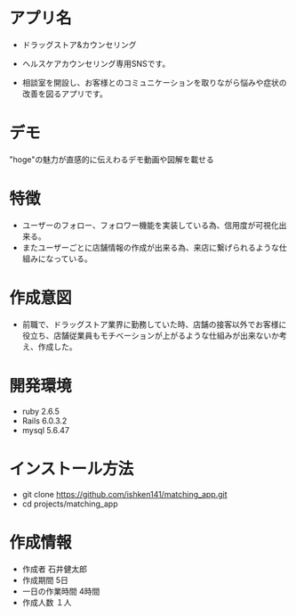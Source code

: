 # アプリ名 
 * ドラッグストア&カウンセリング

 * ヘルスケアカウンセリング専用SNSです。
 * 相談室を開設し、お客様とのコミュニケーションを取りながら悩みや症状の改善を図るアプリです。
 
# デモ
 
"hoge"の魅力が直感的に伝えわるデモ動画や図解を載せる
 
# 特徴 

  * ユーザーのフォロー、フォロワー機能を実装している為、信用度が可視化出来る。
  * またユーザーごとに店舗情報の作成が出来る為、来店に繋げられるような仕組みになっている。

# 作成意図
  * 前職で、ドラッグストア業界に勤務していた時、店舗の接客以外でお客様に役立ち、店舗従業員もモチベーションが上がるような仕組みが出来ないか考え、作成した。

# 開発環境
  * ruby 2.6.5
  * Rails 6.0.3.2
  * mysql 5.6.47

# インストール方法
  * git clone https://github.com/ishken141/matching_app.git
  * cd projects/matching_app 

# 作成情報
 
  * 作成者 石井健太郎
  * 作成期間 5日
  * 一日の作業時間 4時間
  * 作成人数 １人
